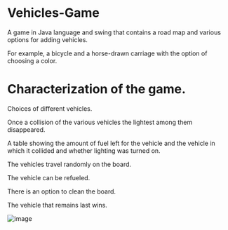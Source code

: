 # Vehicles-Game

A game in Java language and swing that contains a road map and various options for adding vehicles.

For example, a bicycle and a horse-drawn carriage with the option of choosing a color.

# Characterization of the game.

Choices of different vehicles.

Once a collision of the various vehicles the lightest among them disappeared.

A table showing the amount of fuel left for the vehicle and the vehicle in which it collided and whether lighting was turned on.

The vehicles travel randomly on the board.

The vehicle can be refueled.

There is an option to clean the board.

The vehicle that remains last wins.

![image](https://user-images.githubusercontent.com/44877544/108740206-183cec00-753e-11eb-82b7-499c6c1a0f77.png)

